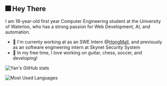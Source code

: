 ## 🎆 Hey There 

I am 18-year-old first year Computer Engineering student at the University of Waterloo, who has a strong passion for Web Development, AI, and automation. 
  * 💼 I'm currenty working at as an SWE Intern @[HongMall](https://www.hongmall.com/index.php/en/home-english-2/), and previously as an software engineering intern at Skynet Security System
  * 🌱 In my free time, I love working on guitar, chess, soccer, and developing! 

![Yan's GitHub stats](https://github-readme-stats.vercel.app/api?username=yanxue06&hide=issues&show_icons=true&theme=radical)

![Most Used Languages](https://github-readme-stats.vercel.app/api/top-langs/?username=yanxue06&hide=jupyter%20notebook&hide=C&layout=compact&theme=dark)

